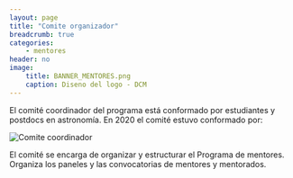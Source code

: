```yaml
---
layout: page
title: "Comite organizador"
breadcrumb: true
categories:
    - mentores
header: no
image: 
    title: BANNER_MENTORES.png
    caption: Diseno del logo - DCM
---
```


El comité coordinador del programa está conformado por estudiantes y postdocs en
astronomía. En 2020 el comité estuvo conformado por: 

![Comite coordinador](../../images/comite_mentores.png)


El comité se encarga de organizar y estructurar el Programa de mentores. Organiza los
paneles y las convocatorias de mentores y mentorados. 


 








